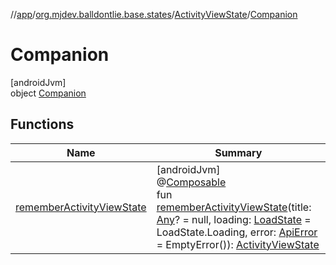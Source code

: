 //[app](../../../../index.md)/[org.mjdev.balldontlie.base.states](../../index.md)/[ActivityViewState](../index.md)/[Companion](index.md)

# Companion

[androidJvm]\
object [Companion](index.md)

## Functions

| Name | Summary |
|---|---|
| [rememberActivityViewState](remember-activity-view-state.md) | [androidJvm]<br>@[Composable](https://developer.android.com/reference/kotlin/androidx/compose/runtime/Composable.html)<br>fun [rememberActivityViewState](remember-activity-view-state.md)(title: [Any](https://kotlinlang.org/api/latest/jvm/stdlib/kotlin/-any/index.html)? = null, loading: [LoadState](https://developer.android.com/reference/kotlin/androidx/paging/LoadState.html) = LoadState.Loading, error: [ApiError](../../../org.mjdev.balldontlie.error/-api-error/index.md) = EmptyError()): [ActivityViewState](../index.md) |
